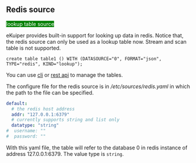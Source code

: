 ## Redis source

<span style="background:green;color:white">lookup table source</span>

eKuiper provides built-in support for looking up data in redis. Notice that, the redis source can only be used as a lookup table now. Stream and scan table is not supported.

```text
create table table1 () WITH (DATASOURCE="0", FORMAT="json", TYPE="redis", KIND="lookup");
```

You can use [cli](../../../api/cli/tables.md) or [rest api](../../../api/restapi/tables.md) to manage the tables.

The configure file for the redis source is in */etc/sources/redis.yaml* in which the path to the file can be specified.

```yaml
default:
  # the redis host address
  addr: "127.0.0.1:6379"
  # currently supports string and list only
  datatype: "string"
#  username: ""
#  password: ""
```

With this yaml file, the table will refer to the database 0 in redis instance of address 127.0.0.1:6379. The value type is `string`.

